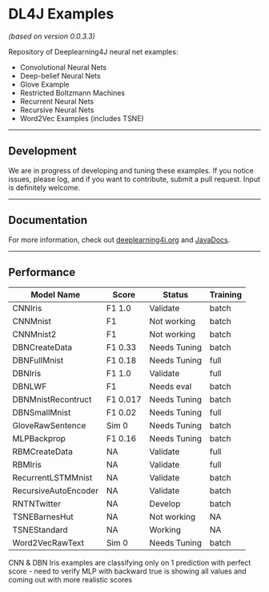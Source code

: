 DL4J Examples 
=========================
*(based on version 0.0.3.3)*

Repository of Deeplearning4J neural net examples:

- Convolutional Neural Nets
- Deep-belief Neural Nets
- Glove Example
- Restricted Boltzmann Machines
- Recurrent Neural Nets
- Recursive Neural Nets
- Word2Vec Examples (includes TSNE)

---
## Development
We are in progress of developing and tuning these examples. If you notice issues, please log, and if you want to contribute, submit a pull request. Input is definitely welcome.

---
## Documentation
For more information, check out [deeplearning4j.org](http://deeplearning4j.org/) and [JavaDocs](http://deeplearning4j.org/doc/).

---
## Performance

| **Model Name**      | **Score** | **Status**   | **Training**  |
|---------------------|-----------|--------------|---------------|
| CNNIris             | F1 1.0    | Validate     | batch         |
| CNNMnist            | F1        | Not working  | batch         |
| CNNMnist2           | F1        | Not working  | batch         | 
| DBNCreateData       | F1 0.33   | Needs Tuning | batch         |          	
| DBNFullMnist        | F1 0.18   | Needs Tuning | full          |
| DBNIris             | F1 1.0    | Validate     | full          |
| DBNLWF              | F1        | Needs eval   | batch         |
| DBNMnistRecontruct  | F1 0.017  | Needs Tuning | batch         |
| DBNSmallMnist       | F1 0.02   | Needs Tuning | full          |
| GloveRawSentence    | Sim 0     | Needs Tuning | batch         |
| MLPBackprop         | F1 0.16   | Needs Tuning | batch         |
| RBMCreateData	      | NA        | Validate     | full          |
| RBMIris             | NA        | Validate     | full          |
| RecurrentLSTMMnist  | NA        | Validate     | batch         |
| RecursiveAutoEncoder| NA        | Validate     | batch         |
| RNTNTwitter         | NA        | Develop      | batch         |
| TSNEBarnesHut       | NA        | Not working  | NA            |
| TSNEStandard        | NA        | Working      | NA            |
| Word2VecRawText     | Sim 0     | Needs Tuning | batch         |
    

CNN & DBN Iris examples are classifying only on 1 prediction with perfect score - need to verify
 MLP with backward true is showing all values and coming out with more realistic scores
